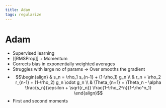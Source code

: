 ```yaml
---
title: Adam
tags: regularize 
---
```


# Adam
- Supervised learning
- [[RMSProp]] + Momentum
- Corrects bias in exponentially weighted averages
- Struggles with large no of params -> Over smooths the gradient
- $$\begin{align} & s_n = \rho_1 s_{n-1} + (1-\rho_1) g_n \\ & r_n = \rho_2 r_{n-1} + (1-\rho_2) g_n \odot g_n \\ & \Theta_{n+1} = \Theta_n - \alpha \frac{s_n}{\epsilon + \sqrt{r_n}} \frac{1-\rho_2^n}{1-\rho^n_1} \end{align}$$
- First and second moments












